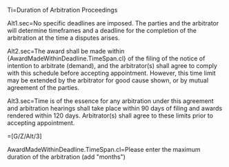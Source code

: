 
Ti=Duration of Arbitration Proceedings

Alt1.sec=No specific deadlines are imposed. The parties and the arbitrator will determine timeframes and a deadline for the completion of the arbitration at the time a disputes arises.

Alt2.sec=The award shall be made within {AwardMadeWithinDeadline.TimeSpan.cl} of the filing of the notice of intention to arbitrate (demand), and the arbitrator(s) shall agree to comply with this schedule before accepting appointment. However, this time limit may be extended by the arbitrator for good cause shown, or by mutual agreement of the parties.

Alt3.sec=Time is of the essence for any arbitration under this agreement and arbitration hearings shall take place within 90 days of filing and awards rendered within 120 days. Arbitrator(s) shall agree to these limits prior to accepting appointment.

=[G/Z/Alt/3]

AwardMadeWithinDeadline.TimeSpan.cl=Please enter the maximum duration of the arbitration (add "months")
